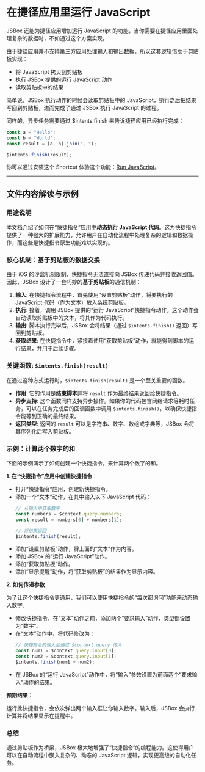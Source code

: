 # 在捷径应用里运行 JavaScript

JSBox 还能为捷径应用增加运行 JavaScript 的功能，当你需要在捷径应用里面处理复杂的数据时，不如通过这个方案实现。

由于捷径应用并不支持第三方应用处理输入和输出数据，所以这套逻辑借助于剪贴板实现：

- 将 JavaScript 拷贝到剪贴板
- 执行 JSBox 提供的运行 JavaScript 动作
- 读取剪贴板中的结果

简单说，JSBox 执行动作的时候会读取剪贴板中的 JavaScript，执行之后把结果写回到剪贴板，进而完成了通过 JSBox 执行 JavaScript 的过程。

同样的，异步任务需要通过 $intents.finish 来告诉捷径应用已经执行完成：

```js
const a = "Hello";
const b = "World";
const result = [a, b].join(", ");

$intents.finish(result);
```

你可以通过安装这个 Shortcut 体验这个功能：[Run JavaScript](shortcuts://import-workflow?url=https://github.com/cyanzhong/xTeko/raw/master/extension-demos/scripting.shortcut&name=Run%20JavaScript)。

---

## 文件内容解读与示例

### 用途说明

本文档介绍了如何在“快捷指令”应用中**动态执行 JavaScript 代码**。这为快捷指令提供了一种强大的扩展能力，允许用户在自动化流程中处理复杂的逻辑和数据操作，而这些是快捷指令原生功能难以实现的。

### 核心机制：基于剪贴板的数据交换

由于 iOS 的沙盒机制限制，快捷指令无法直接向 JSBox 传递代码并接收返回值。因此，JSBox 设计了一套巧妙的**基于剪贴板**的通信机制：

1.  **输入**: 在快捷指令流程中，首先使用“设置剪贴板”动作，将要执行的 JavaScript 代码（作为文本）放入系统剪贴板。
2.  **执行**: 接着，调用 JSBox 提供的“运行 JavaScript”快捷指令动作。这个动作会自动读取剪贴板中的文本，将其作为代码执行。
3.  **输出**: 脚本执行完毕后，JSBox 会将结果（通过 `$intents.finish()` 返回）写回到剪贴板。
4.  **获取结果**: 在快捷指令中，紧接着使用“获取剪贴板”动作，就能得到脚本的运行结果，并用于后续步骤。

### 关键函数: `$intents.finish(result)`

在通过这种方式运行时，`$intents.finish(result)` 是一个至关重要的函数。

-   **作用**: 它的作用是**结束脚本**并将 `result` 作为最终结果返回给快捷指令。
-   **异步支持**: 这个函数同样支持异步操作。如果你的代码包含网络请求等耗时任务，可以在任务完成后的回调函数中调用 `$intents.finish()`，以确保快捷指令能等到正确的最终结果。
-   **返回类型**: 返回的 `result` 可以是字符串、数字、数组或字典等，JSBox 会将其序列化后写入剪贴板。

### 示例：计算两个数字的和

下面的示例演示了如何创建一个快捷指令，来计算两个数字的和。

**1. 在“快捷指令”应用中创建快捷指令**：

-   打开“快捷指令”应用，创建新快捷指令。
-   添加一个“文本”动作，在其中输入以下 JavaScript 代码：
    ```javascript
    // 从输入中获取数字
    const numbers = $context.query.numbers;
    const result = numbers[0] + numbers[1];

    // 将结果返回
    $intents.finish(result);
    ```
-   添加“设置剪贴板”动作，将上面的“文本”作为内容。
-   添加 JSBox 的“运行 JavaScript”动作。
-   添加“获取剪贴板”动作。
-   添加“显示提醒”动作，将“获取剪贴板”的结果作为显示内容。

**2. 如何传递参数**

为了让这个快捷指令更通用，我们可以使用快捷指令的“每次都询问”功能来动态输入数字。

-   修改快捷指令，在“文本”动作之前，添加两个“要求输入”动作，类型都设置为“数字”。
-   在“文本”动作中，将代码修改为：
    ```javascript
    // 快捷指令的输入会通过 $context.query 传入
    const num1 = $context.query.input[0];
    const num2 = $context.query.input[1];
    $intents.finish(num1 + num2);
    ```
-   在 JSBox 的“运行 JavaScript”动作中，将“输入”参数设置为前面两个“要求输入”动作的结果。

**预期结果**：

运行此快捷指令，会依次弹出两个输入框让你输入数字。输入后，JSBox 会执行计算并将结果显示在提醒中。

### 总结

通过剪贴板作为桥梁，JSBox 极大地增强了“快捷指令”的编程能力。这使得用户可以在自动流程中嵌入复杂的、动态的 JavaScript 逻辑，实现更高级的自动化任务。